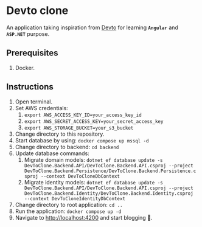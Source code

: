 # Devto clone

An application taking inspiration from [Devto](https://dev.to) for learning **`Angular`** and **`ASP.NET`** purpose.

## Prerequisites

1. Docker.

## Instructions

1. Open terminal.
2. Set AWS credentials:
   1. `export AWS_ACCESS_KEY_ID=your_access_key_id`
   2. `export AWS_SECRET_ACCESS_KEY=your_secret_access_key`
   3. `export AWS_STORAGE_BUCKET=your_s3_bucket`
3. Change directory to this repository.
4. Start database by using: `docker compose up mssql -d`
5. Change directory to backend: `cd backend`
6. Update database commands:
   1. Migrate domain models: `dotnet ef database update -s DevToClone.Backend.API/DevToClone.Backend.API.csproj --project DevToClone.Backend.Persistence/DevToClone.Backend.Persistence.csproj --context DevToCloneDbContext`
   2. Migrate identity models: `dotnet ef database update -s DevToClone.Backend.API/DevToClone.Backend.API.csproj --project DevToClone.Backend.Identity/DevToClone.Backend.Identity.csproj --context DevToCloneIdentityDbContext`
7. Change directory to root application: `cd ..`
8. Run the application: `docker compose up -d`
9. Navigate to <http://localhost:4200> and start blogging 🎉.

